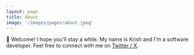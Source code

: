 ```yaml
---
layout: page
title: About
image: '/images/pages/about.jpeg'
---
```


👋 Welcome! I hope you'll stay a while. My name is Krish and I'm a software developer. Feel free to connect with me on [Twitter / X](https://twitter.com/mrkrishsatya).
